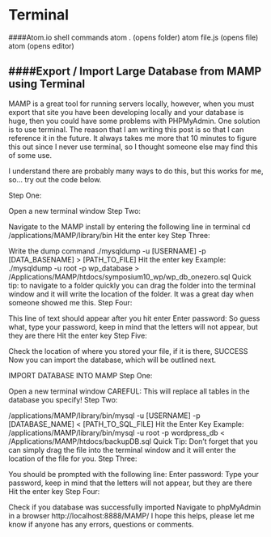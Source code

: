 # Terminal

####Atom.io shell commands
atom . (opens folder)
atom file.js (opens file)
atom (opens editor)

####Export / Import Large Database from MAMP using Terminal
---
MAMP is a great tool for running servers locally, however, when you must export that site you have been developing locally and your database is huge, then you could have some problems with PHPMyAdmin.
One solution is to use terminal. The reason that I am writing this post is so that I can reference it in the future. It always takes me more that 10 minutes to figure this out since I never use terminal, so I thought someone else may find this of some use.

I understand there are probably many ways to do this, but this works for me, so… try out the code below.

Step One:

Open a new terminal window
Step Two:

Navigate to the MAMP install by entering the following line in terminal
cd /applications/MAMP/library/bin
Hit the enter key
Step Three:

Write the dump command
./mysqldump -u [USERNAME] -p [DATA_BASENAME] > [PATH_TO_FILE]
Hit the enter key
Example:
./mysqldump -u root -p wp_database > /Applications/MAMP/htdocs/symposium10_wp/wp_db_onezero.sql
Quick tip: to navigate to a folder quickly you can drag the folder into the terminal window and it will write the location of the folder. It was a great day when someone showed me this.
Step Four:

This line of text should appear after you hit enter
Enter password:
So guess what, type your password, keep in mind that the letters will not appear, but they are there
Hit the enter key
Step Five:

Check the location of where you stored your file, if it is there, SUCCESS
Now you can import the database, which will be outlined next.

IMPORT DATABASE INTO MAMP
Step One:

Open a new terminal window
CAREFUL: This will replace all tables in the database you specify!
Step Two:

/applications/MAMP/library/bin/mysql -u [USERNAME] -p [DATABASE_NAME] < [PATH_TO_SQL_FILE]
Hit the Enter Key
Example:
/applications/MAMP/library/bin/mysql -u root -p wordpress_db < /Applications/MAMP/htdocs/backupDB.sql
Quick Tip: Don’t forget that you can simply drag the file into the terminal window and it will enter the location of the file for you.
Step Three:

You should be prompted with the following line:
Enter password:
Type your password, keep in mind that the letters will not appear, but they are there
Hit the enter key
Step Four:

Check if you database was successfully imported
Navigate to phpMyAdmin in a browser
http://localhost:8888/MAMP/
I hope this helps, please let me know if anyone has any errors, questions or comments.
